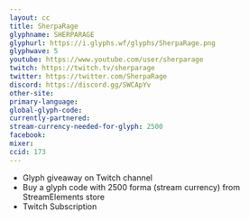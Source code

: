 ```yaml
---
layout: cc
title: SherpaRage
glyphname: SHERPARAGE
glyphurl: https://i.glyphs.wf/glyphs/SherpaRage.png
glyphwave: 5
youtube: https://www.youtube.com/user/sherparage
twitch: https://twitch.tv/sherparage
twitter: https://twitter.com/SherpaRage
discord: https://discord.gg/SWCApYv
other-site: 
primary-language: 
global-glyph-code: 
currently-partnered: 
stream-currency-needed-for-glyph: 2500
facebook: 
mixer: 
ccid: 173
---
```

* Glyph giveaway on Twitch channel
* Buy a glyph code with 2500 forma (stream currency) from StreamElements store
* Twitch Subscription
